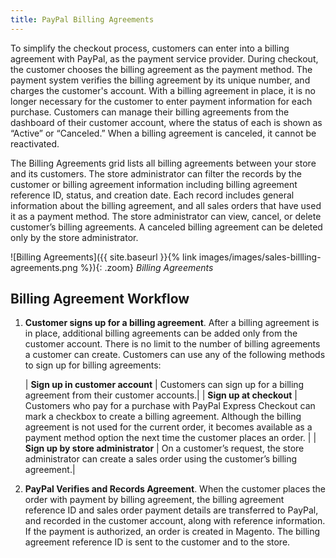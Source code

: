 ```yaml
---
title: PayPal Billing Agreements
---
```


To simplify the checkout process, customers can enter into a billing agreement with PayPal, as the payment service provider. During checkout, the customer chooses the billing agreement as the payment method. The payment system verifies the billing agreement by its unique number, and charges the customer's account. With a billing agreement in place, it is no longer necessary for the customer to enter payment information for each purchase. Customers can manage their billing agreements from the dashboard of their customer account, where the status of each is shown as “Active” or “Canceled.” When a billing agreement is canceled, it cannot be reactivated.

The Billing Agreements grid lists all billing agreements between your store and its customers. The store administrator can filter the records by the customer or billing agreement information including billing agreement reference ID, status, and creation date. Each record includes general information about the billing agreement, and all sales orders that have used it as a payment method. The store administrator can view, cancel, or delete customer’s billing agreements. A canceled billing agreement can be deleted only by the store administrator.

![Billing Agreements]({{ site.baseurl }}{% link images/images/sales-billling-agreements.png %}){: .zoom}
_Billing Agreements_

## Billing Agreement Workflow

1. **Customer signs up for a billing agreement**. After a billing agreement is in place, additional billing agreements can be added only from the customer account. There is no limit to the number of billing agreements a customer can create. Customers can use any of the following methods to sign up for billing agreements:

   | **Sign up in customer account** | Customers can sign up for a billing agreement from their customer accounts.|
   | **Sign up at checkout** | Customers who pay for a purchase with PayPal Express Checkout can  mark a checkbox to create a billing agreement. Although the billing agreement is not used for the current order, it becomes available as a payment method option the next time the customer places an order. |
   | **Sign up by store administrator** | On a customer’s request, the store administrator can create a sales order using the customer’s billing agreement.|

1. **PayPal Verifies and Records Agreement**. When the customer places the order with payment by billing agreement, the billing agreement reference ID and sales order payment details are transferred to PayPal, and recorded in the customer account, along with reference information. If the payment is authorized, an order is created in Magento. The billing agreement reference ID is sent to the customer and to the store.